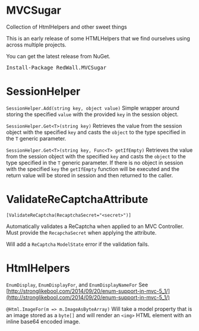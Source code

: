 MVCSugar
========

Collection of HtmlHelpers and other sweet things

This is an early release of some HTMLHelpers that we find ourselves using across multiple projects.

You can get the latest release from NuGet.

<pre class="nuget-button">Install-Package RedWall.MVCSugar</pre>

SessionHelper
====
`SessionHelper.Add(string key, object value)` 
Simple wrapper around storing the specified `value` with the provided `key` in the session object.

`SessionHelper.Get<T>(string key)` 
Retrieves the value from the session object with the specified `key` and casts the `object` to the type specified in the `T` generic parameter.

`SessionHelper.Get<T>(string key, Func<T> getIfEmpty)` 
Retrieves the value from the session object with the specified `key` and casts the `object` to the type specified in the `T` generic parameter. If there is no object in session with the specified `key` the `getIfEmpty` function will be executed and the return value will be stored in session and then returned to the caller.

ValidateReCaptchaAttribute
====
`[ValidateReCaptcha(RecaptchaSecret="<secret>")]`

Automatically validates a ReCaptcha when applied to an MVC Controller. Must provide the `RecapchaSecret` when applying the attribute.

Will add a `ReCaptcha` `ModelState` error if the validation fails.

HtmlHelpers
====
`EnumDisplay`, `EnumDisplayFor`, and `EnumDisplayNameFor` See [http://stronglikebool.com/2014/09/20/enum-support-in-mvc-5_1/](http://stronglikebool.com/2014/09/20/enum-support-in-mvc-5_1/)

`@Html.ImageFor(m => m.ImageAsByteArray)`
Will take a model property that is an image stored as a `byte[]` and will render an `<img>` HTML element with an inline base64 encoded image.

